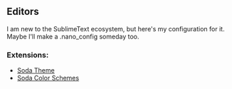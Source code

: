## Editors
I am new to the SublimeText ecosystem, but here's my configuration for it. Maybe I'll make a .nano_config someday too.

### Extensions:
- [Soda Theme](http://buymeasoda.github.io/soda-theme/)
- [Soda Color Schemes](http://buymeasoda.github.com/soda-theme/extras/colour-schemes.zip)

